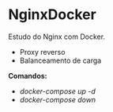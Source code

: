 # NginxDocker

Estudo do Nginx com Docker.

 - Proxy reverso
 - Balanceamento de carga

**Comandos:**
 - *docker-compose up -d*
 - *docker-compose down*
